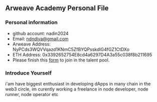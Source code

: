 ## Arweave Academy Personal File

### Personal information

- github account: nadin2024
- Email: ndndiya@gmail.com
- Arweave Address: NyPCds3WQVVqazd1KNmC5ZfBYQPsskdIG4fGZ1CtDXo
- ETH Address: 0x3392652754E8cd4a6297D4A3a55c038f8b211695
- Please finish this [form](https://docs.google.com/forms/d/e/1FAIpQLSfWA5fIIcBgmRppm3jNz5vmf9Mai_QMVil-2pO4r7YKn_Zhtw/viewform?usp=sf_link) to join in the talent pool.

### Introduce Yourself
 i'am have biggest enthusiast in developing dApps in many chain in the web3 circle, im curently working a freelance in node developer, node runner, node operator etc
